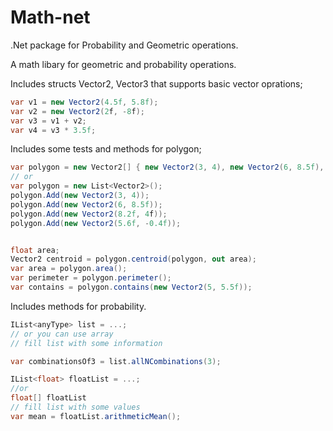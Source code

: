 # Math-net
.Net package for Probability and Geometric operations.

A math libary for geometric and probability operations.

Includes structs Vector2, Vector3 that supports basic vector oprations;
```cs
var v1 = new Vector2(4.5f, 5.8f);
var v2 = new Vector2(2f, -8f);
var v3 = v1 + v2;
var v4 = v3 * 3.5f;

```
Includes some tests and methods for polygon;

```cs
var polygon = new Vector2[] { new Vector2(3, 4), new Vector2(6, 8.5f), new Vector2(8.2f, 4f), new Vector2(5.6f, -0.4f) };
// or
var polygon = new List<Vector2>();
polygon.Add(new Vector2(3, 4));
polygon.Add(new Vector2(6, 8.5f));
polygon.Add(new Vector2(8.2f, 4f));
polygon.Add(new Vector2(5.6f, -0.4f));


float area;
Vector2 centroid = polygon.centroid(polygon, out area);
var area = polygon.area();
var perimeter = polygon.perimeter();
var contains = polygon.contains(new Vector2(5, 5.5f));
```

Includes methods for probability.
```cs
IList<anyType> list = ...;
// or you can use array
// fill list with some information

var combinationsOf3 = list.allNCombinations(3);

IList<float> floatList = ...;
//or
float[] floatList
// fill list with some values
var mean = floatList.arithmeticMean();

```
